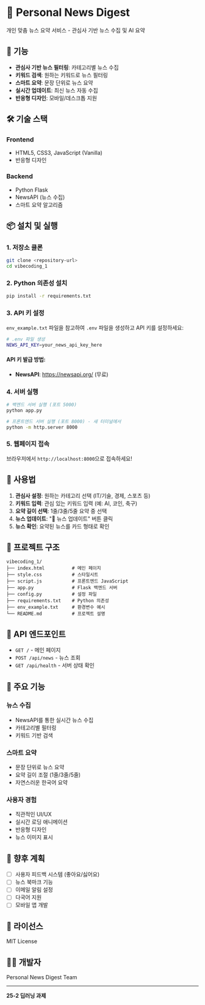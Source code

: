 # 📰 Personal News Digest

개인 맞춤 뉴스 요약 서비스 - 관심사 기반 뉴스 수집 및 AI 요약

## 🚀 기능

- **관심사 기반 뉴스 필터링**: 카테고리별 뉴스 수집
- **키워드 검색**: 원하는 키워드로 뉴스 필터링
- **스마트 요약**: 문장 단위로 뉴스 요약
- **실시간 업데이트**: 최신 뉴스 자동 수집
- **반응형 디자인**: 모바일/데스크톱 지원

## 🛠 기술 스택

### Frontend
- HTML5, CSS3, JavaScript (Vanilla)
- 반응형 디자인

### Backend
- Python Flask
- NewsAPI (뉴스 수집)
- 스마트 요약 알고리즘

## 📦 설치 및 실행

### 1. 저장소 클론
```bash
git clone <repository-url>
cd vibecoding_1
```

### 2. Python 의존성 설치
```bash
pip install -r requirements.txt
```

### 3. API 키 설정
`env_example.txt` 파일을 참고하여 `.env` 파일을 생성하고 API 키를 설정하세요:

```bash
# .env 파일 생성
NEWS_API_KEY=your_news_api_key_here
```

#### API 키 발급 방법:
- **NewsAPI**: https://newsapi.org/ (무료)

### 4. 서버 실행
```bash
# 백엔드 서버 실행 (포트 5000)
python app.py

# 프론트엔드 서버 실행 (포트 8000) - 새 터미널에서
python -m http.server 8000
```

### 5. 웹페이지 접속
브라우저에서 `http://localhost:8000`으로 접속하세요!

## 🎯 사용법

1. **관심사 설정**: 원하는 카테고리 선택 (IT/기술, 경제, 스포츠 등)
2. **키워드 입력**: 관심 있는 키워드 입력 (예: AI, 코인, 축구)
3. **요약 길이 선택**: 1줄/3줄/5줄 요약 중 선택
4. **뉴스 업데이트**: "📰 뉴스 업데이트" 버튼 클릭
5. **뉴스 확인**: 요약된 뉴스를 카드 형태로 확인

## 📁 프로젝트 구조

```
vibecoding_1/
├── index.html          # 메인 페이지
├── style.css           # 스타일시트
├── script.js           # 프론트엔드 JavaScript
├── app.py              # Flask 백엔드 서버
├── config.py           # 설정 파일
├── requirements.txt    # Python 의존성
├── env_example.txt     # 환경변수 예시
└── README.md           # 프로젝트 설명
```

## 🔧 API 엔드포인트

- `GET /` - 메인 페이지
- `POST /api/news` - 뉴스 조회
- `GET /api/health` - 서버 상태 확인

## 🎨 주요 기능

### 뉴스 수집
- NewsAPI를 통한 실시간 뉴스 수집
- 카테고리별 필터링
- 키워드 기반 검색

### 스마트 요약
- 문장 단위로 뉴스 요약
- 요약 길이 조절 (1줄/3줄/5줄)
- 자연스러운 한국어 요약

### 사용자 경험
- 직관적인 UI/UX
- 실시간 로딩 애니메이션
- 반응형 디자인
- 뉴스 이미지 표시

## 🚧 향후 계획

- [ ] 사용자 피드백 시스템 (좋아요/싫어요)
- [ ] 뉴스 북마크 기능
- [ ] 이메일 알림 설정
- [ ] 다국어 지원
- [ ] 모바일 앱 개발

## 📄 라이선스

MIT License

## 👨‍💻 개발자

Personal News Digest Team

---

**25-2 딥러닝 과제**
